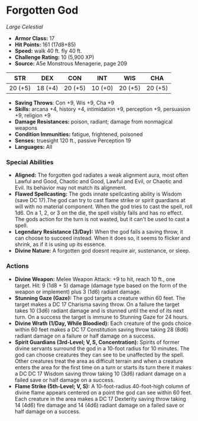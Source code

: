# Forgotten God

*Large* *Celestial*

- **Armor Class:** 17
- **Hit Points:** 161 (17d8+85)
- **Speed:** walk 40 ft. fly 40 ft.
- **Challenge Rating:** 10 (5,900 XP)
- **Source:** A5e Monstrous Menagerie, page 209

| STR | DEX | CON | INT | WIS | CHA |
| --- | --- | --- | --- | --- | --- |
| 20 (+5) | 18 (+4) | 20 (+5) | 10 (+0) | 20 (+5) | 20 (+5) |

- **Saving Throws**: Con +9, Wis +9, Cha +9
- **Skills:** arcana +4, history +4, intimidation +9, perception +9, persuasion +9, religion +9
- **Damage Resistances:** poison, radiant; damage from nonmagical weapons
- **Condition Immunities:** fatigue, frightened, poisoned
- **Senses:** truesight 120 ft., passive Perception 19
- **Languages:** All

### Special Abilities

- **Aligned:** The forgotten god radiates a weak alignment aura, most often Lawful and Good, Chaotic and Good, Lawful and Evil, or Chaotic and Evil. Its behavior may not match its alignment.
- **Flawed Spellcasting:** The gods innate spellcasting ability is Wisdom (save DC 17).The god can try to cast flame strike or spirit guardians at will with no material component. When the god tries to cast the spell, roll 1d6. On a 1, 2, or 3 on the die, the spell visibly fails and has no effect. The gods action for the turn is not wasted, but it can't be used to cast a spell.
- **Legendary Resistance (3/Day):** When the god fails a saving throw, it can choose to succeed instead. When it does so, it seems to flicker and shrink, as if it is using up its essence.
- **Divine Nature:** A forgotten god doesnt require air, sustenance, or sleep.

### Actions

- **Divine Weapon:** Melee Weapon Attack: +9 to hit, reach 10 ft., one target. Hit: 9 (1d8 + 5) damage (damage type based on the form of the weapon or implement) plus 3 (1d6) radiant damage.
- **Stunning Gaze (Gaze):** The god targets a creature within 60 feet. The target makes a DC 17 Charisma saving throw. On a failure  the target takes 10 (3d6) radiant damage and is stunned until the end of its next turn. On a success  the target is immune to Stunning Gaze for 24 hours.
- **Divine Wrath (1/Day, While Bloodied):** Each creature of the gods choice within 60 feet makes a DC 17 Constitution saving throw  taking 28 (8d6) radiant damage on a failure or half damage on a success.
- **Spirit Guardians (3rd-Level; V, S, Concentration):** Spirits of former divine servants surround the god in a 10-foot radius for 10 minutes. The god can choose creatures they can see to be unaffected by the spell. Other creatures treat the area as difficult terrain  and when a creature enters the area for the first time on a turn or starts its turn there  it makes a DC DC 17 Wisdom saving throw  taking 10 (3d6) radiant damage on a failed save or half damage on a success.
- **Flame Strike (5th-Level; V, S):** A 10-foot-radius  40-foot-high column of divine flame appears centered on a point the god can see within 60 feet. Each creature in the area makes a DC 17 Dexterity saving throw  taking 14 (4d6) fire damage and 14 (4d6) radiant damage on a failed save  or half damage on a success.


